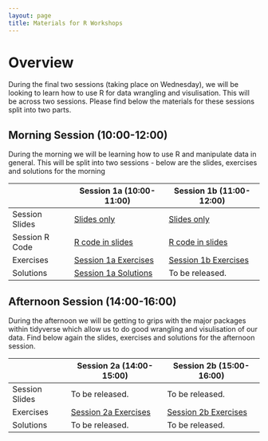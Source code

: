 ```yaml
---
layout: page
title: Materials for R Workshops
---
```


# Overview

During the final two sessions (taking place on Wednesday), we will be looking to learn how to use R for data wrangling and visulisation. This will be across two sessions. Please find below the materials for these sessions split into two parts.

## Morning Session (10:00-12:00)
During the morning we will be learning how to use R and manipulate data in general. This will be split into two sessions - below are the slides, exercises and solutions for the morning

|              | Session 1a (10:00-11:00)                | Session 1b  (11:00-12:00)               |
| ------------ | --------------------------------------- | --------------------------------------- |
| Session Slides | [Slides only](/files/RSessions/Session1a_Slides.pdf) | [Slides only](/files/RSessions/Session1b_Slides.pdf) |
| Session R Code | [R code in slides](/files/RSessions/Session1a_Slides.rmd) | [R code in slides](/files/RSessions/Session1b_Slides.rmd)  |
| Exercises    | [Session 1a Exercises](/files/RSessions/Session1a_Exercises.rmd) | [Session 1b Exercises](/files/RSessions/Session1b_Exercises.rmd) |
| Solutions    | [Session 1a Solutions](/files/RSessions/Session1a_Solutions.rmd) | To be released. |

## Afternoon Session (14:00-16:00)
During the afternoon we will be getting to grips with the major packages within tidyverse which allow us to do good wrangling and visulisation of our data. Find below again the slides, exercises and solutions for the afternoon session.

|              | Session 2a (14:00-15:00)                | Session 2b (15:00-16:00)                |
| ------------ | --------------------------------------- | --------------------------------------- |
| Session Slides | To be released. | To be released. |
| Exercises    | [Session 2a Exercises](/files/RSessions/Session2a_Exercises.rmd) | [Session 2b Exercises](/files/RSessions/Session2b_Exercises.rmd) |
| Solutions    | To be released. | To be released. |
